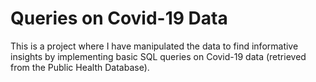 # Queries on Covid-19 Data  
This is a project where I have manipulated the data to find informative insights by implementing basic SQL queries on Covid-19 data (retrieved from the Public Health Database).  
